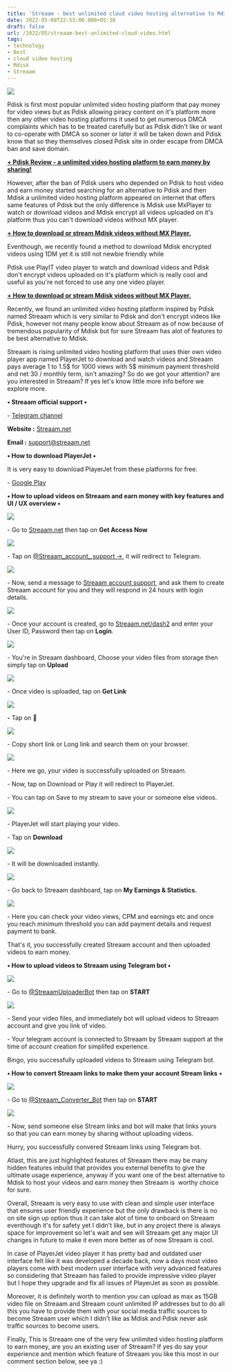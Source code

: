 ```yaml
---
title: 'Streaam - best unlimited cloud video hosting alternative to Mdisk.'
date: 2022-05-09T22:53:00.000+05:30
draft: false
url: /2022/05/streaam-best-unlimited-cloud-video.html
tags: 
- technology
- Best
- cloud video hosting
- Mdisk
- Streaam
---
```


 [![](https://lh3.googleusercontent.com/-e8ueYbEVcj4/YnlOHZfDDRI/AAAAAAAAK2o/wxgbAgTPNqgaL1bDp7uFF_RaTLN6tsQQQCNcBGAsYHQ/s1600/1652117017644250-0.png)](https://lh3.googleusercontent.com/-e8ueYbEVcj4/YnlOHZfDDRI/AAAAAAAAK2o/wxgbAgTPNqgaL1bDp7uFF_RaTLN6tsQQQCNcBGAsYHQ/s1600/1652117017644250-0.png) 

  

  

Pdisk is first most popular unlimited video hosting platform that pay money for video views but as Pdisk allowing piracy content on it's platform more then any other video hosting platforms it used to get numerous DMCA complaints which has to be treated carefully but as Pdisk didn't like or want to co-operate with DMCA so sooner or later it will be taken down and Pdisk know that so they themselves closed Pdisk site in order escape from DMCA ban and save domain.

  

**[\+ Pdisk Review - a unlimited video hosting platform to earn money by sharing!](https://www.techtracker.in/2021/08/pdisk-review-unlimited-video-hosting.html)**

  

However, after the ban of Pdisk users who depended on Pdisk to host video and earn money started searching for an alternative to Pdisk and then Mdisk a unlimited video hosting platform appeared on internet that offers same features of Pdisk but the only difference is Mdisk use MxPlayer to watch or download videos and Mdisk encrypt all videos uploaded on it's platform thus you can't download videos without MX player.

  

**[\+ How to download or stream Mdisk videos without MX Player.](https://www.techtracker.in/2022/02/how-to-download-or-stream-mdisk-videos.html)**

  

Eventhough, we recently found a method to download Mdisk encrypted videos using 1DM yet it is still not newbie friendly while 

Pdisk use PlayIT video player to watch and download videos and Pdisk don't encrypt videos uploaded on it's platform which is really cool and useful as you're not forced to use any one video player.

  

**[\+ How to download or stream Mdisk videos without MX Player.](https://www.techtracker.in/2022/01/mdisk-best-unlimited-cloud-video.html)**

  

Recently, we found an unlimited video hosting platform inspired by Pdisk named Streaam which is very similar to Pdisk and don't encrypt videos like Pdisk, however not many people know about Streaam as of now because of tremendous popularity of Mdisk but for sure Streaam has alot of features to be best alternative to Mdisk.

  

Streaam is rising unlimited video hosting platform that uses thier own video player app named PlayerJet to download and watch videos and Streaam pays average 1 to 1.5$ for 1000 views with 5$ minimum payment threshold and net 30 / monthly term, isn't amazing? So do we got your attention? are you interested in Streaam? If yes let's know little more info before we explore more.

  

**• Streaam official support •**

\- [Telegram channel](https://t.me/streaam_Net)

  

**Website :** [Streaam.net](http://Streaam.net)

**Email :** [support@streaam.net](mailto:support@streaam.net)

**• How to download PlayerJet •**

It is very easy to download PlayerJet from these platforms for free.

  

\- [Google Play](https://play.google.com/store/apps/details?id=com.rs.playerjet)

**• How to upload videos on Streaam and earn money with key features and UI / UX overview •**

 **[![](https://lh3.googleusercontent.com/-N5Y0peGPwH0/YnlOGRAFkjI/AAAAAAAAK2k/CRLp8qKV-PwYe_Q_LjxjPSr85RGjYuTvQCNcBGAsYHQ/s1600/1652117012057693-1.png)](https://lh3.googleusercontent.com/-N5Y0peGPwH0/YnlOGRAFkjI/AAAAAAAAK2k/CRLp8qKV-PwYe_Q_LjxjPSr85RGjYuTvQCNcBGAsYHQ/s1600/1652117012057693-1.png)** 

\- Go to [Streaam.net](http://Streaam.net) then tap on **Get Access Now**

 **[![](https://lh3.googleusercontent.com/-h6NZrEZqV8M/YnlOE-MWBYI/AAAAAAAAK2g/uFq1G5xYsDw6fIqpJxf0oYoak9KUuayUQCNcBGAsYHQ/s1600/1652117005223371-2.png)](https://lh3.googleusercontent.com/-h6NZrEZqV8M/YnlOE-MWBYI/AAAAAAAAK2g/uFq1G5xYsDw6fIqpJxf0oYoak9KUuayUQCNcBGAsYHQ/s1600/1652117005223371-2.png)** 

\- Tap on [@Streaam\_account\_,support ->](http://telegram.dog/streaam_account_support), it will redirect to Telegram.[](http://telegram.dog/streaam_account_support)

  

 [![](https://lh3.googleusercontent.com/-cctiL17uxQg/YnlODV-_MyI/AAAAAAAAK2c/0o0xSUgai7oQG7WKyg7YvMl4xEFMcGwmgCNcBGAsYHQ/s1600/1652116998589884-3.png)](https://lh3.googleusercontent.com/-cctiL17uxQg/YnlODV-_MyI/AAAAAAAAK2c/0o0xSUgai7oQG7WKyg7YvMl4xEFMcGwmgCNcBGAsYHQ/s1600/1652116998589884-3.png) 

  

\- Now, send a message to [Streaam account support ](http://@streaam_account_support) and ask them to create Streaam account for you and they will respond in 24 hours with login details.

  

 [![](https://lh3.googleusercontent.com/-prfDijad7Cg/YnlOBs0__dI/AAAAAAAAK2Y/WS3wClwIKVcsnpkOgRsMqJzY08MKebOHQCNcBGAsYHQ/s1600/1652116992984721-4.png)](https://lh3.googleusercontent.com/-prfDijad7Cg/YnlOBs0__dI/AAAAAAAAK2Y/WS3wClwIKVcsnpkOgRsMqJzY08MKebOHQCNcBGAsYHQ/s1600/1652116992984721-4.png) 

\- Once your account is created, go to [Streaam.net/dash2](https://Streaam.net/dash2) and enter your User ID, Password then tap on **Login**.

  

 [![](https://lh3.googleusercontent.com/-Yaz6CbezQ2E/YnlOAFxta5I/AAAAAAAAK2U/stAn_u4KnxUqAZQEnanrNgK7t2IjcRKLACNcBGAsYHQ/s1600/1652116988607954-5.png)](https://lh3.googleusercontent.com/-Yaz6CbezQ2E/YnlOAFxta5I/AAAAAAAAK2U/stAn_u4KnxUqAZQEnanrNgK7t2IjcRKLACNcBGAsYHQ/s1600/1652116988607954-5.png) 

  

  

\- You're in Streaam dashboard, Choose your video files from storage then simply tap on **Upload**

 **[![](https://lh3.googleusercontent.com/-aZCytrp_wC0/YnlN_HkFa4I/AAAAAAAAK2Q/ncEpuPwgaZwVY2ZU1EoW9IDuReXfyY8UACNcBGAsYHQ/s1600/1652116984923949-6.png)](https://lh3.googleusercontent.com/-aZCytrp_wC0/YnlN_HkFa4I/AAAAAAAAK2Q/ncEpuPwgaZwVY2ZU1EoW9IDuReXfyY8UACNcBGAsYHQ/s1600/1652116984923949-6.png)** 

  

\- Once video is uploaded, tap on **Get Link**

 **[![](https://lh3.googleusercontent.com/-VnZXmCCuUDY/YnlN-Anw24I/AAAAAAAAK2M/y_J7j46V0IsKd3MFp0zhnDnw7tU8IX2nQCNcBGAsYHQ/s1600/1652116981635435-7.png)](https://lh3.googleusercontent.com/-VnZXmCCuUDY/YnlN-Anw24I/AAAAAAAAK2M/y_J7j46V0IsKd3MFp0zhnDnw7tU8IX2nQCNcBGAsYHQ/s1600/1652116981635435-7.png)** 

**\-** Tap on **🔗**

 **[![](https://lh3.googleusercontent.com/-_BfqYgbCzDM/YnlN9Tl8ZxI/AAAAAAAAK2I/n8YID79kxnksgctSIFXcCssOmun_gIlmACNcBGAsYHQ/s1600/1652116978007354-8.png)](https://lh3.googleusercontent.com/-_BfqYgbCzDM/YnlN9Tl8ZxI/AAAAAAAAK2I/n8YID79kxnksgctSIFXcCssOmun_gIlmACNcBGAsYHQ/s1600/1652116978007354-8.png)** 

\- Copy short link or Long link and search them on your browser.

  

 [![](https://lh3.googleusercontent.com/-gA_tDWbOIPk/YnlN8eta4AI/AAAAAAAAK2E/r5roEA8EUqAdJFmNEYzwGiQn0OE15A1VACNcBGAsYHQ/s1600/1652116974163706-9.png)](https://lh3.googleusercontent.com/-gA_tDWbOIPk/YnlN8eta4AI/AAAAAAAAK2E/r5roEA8EUqAdJFmNEYzwGiQn0OE15A1VACNcBGAsYHQ/s1600/1652116974163706-9.png) 

  

\- Here we go, your video is successfully uploaded on Streaam.

  

\- Now, tap on Download or Play it will redirect to PlayerJet.

  

\- You can tap on Save to my stream to save your or someone else videos.

  

 [![](https://lh3.googleusercontent.com/-47r56-lbiiI/YnlN7cYYinI/AAAAAAAAK2A/TP71zzhq6rYPJUn3JX59NA9MmBw9_s26ACNcBGAsYHQ/s1600/1652116970478923-10.png)](https://lh3.googleusercontent.com/-47r56-lbiiI/YnlN7cYYinI/AAAAAAAAK2A/TP71zzhq6rYPJUn3JX59NA9MmBw9_s26ACNcBGAsYHQ/s1600/1652116970478923-10.png) 

  

\- PlayerJet will start playing your video.

  

\- Tap on **Download**

 **[![](https://lh3.googleusercontent.com/-J-KuAqoqdBA/YnlN6q11PBI/AAAAAAAAK18/BZlyDQIWZ9gW0ZOYNwETLPH0aNjOsIZMwCNcBGAsYHQ/s1600/1652116966286363-11.png)](https://lh3.googleusercontent.com/-J-KuAqoqdBA/YnlN6q11PBI/AAAAAAAAK18/BZlyDQIWZ9gW0ZOYNwETLPH0aNjOsIZMwCNcBGAsYHQ/s1600/1652116966286363-11.png)** 

\- It will be downloaded instantly.

  

 [![](https://lh3.googleusercontent.com/-t5LJa9j-X44/YnlN5eRwKSI/AAAAAAAAK14/ptvcQdN-pkAwpeVoIxdyFQjy6RV4B7pOQCNcBGAsYHQ/s1600/1652116962230226-12.png)](https://lh3.googleusercontent.com/-t5LJa9j-X44/YnlN5eRwKSI/AAAAAAAAK14/ptvcQdN-pkAwpeVoIxdyFQjy6RV4B7pOQCNcBGAsYHQ/s1600/1652116962230226-12.png) 

  

\- Go back to Streaam dashboard, tap on **My Earnings & Statistics.**

  

 [![](https://lh3.googleusercontent.com/-86b0MbivQMo/YnlN4kVPw4I/AAAAAAAAK10/gTYEmiUWoAYJMKuvA6uw9lE6IO2ygZOCwCNcBGAsYHQ/s1600/1652116958064889-13.png)](https://lh3.googleusercontent.com/-86b0MbivQMo/YnlN4kVPw4I/AAAAAAAAK10/gTYEmiUWoAYJMKuvA6uw9lE6IO2ygZOCwCNcBGAsYHQ/s1600/1652116958064889-13.png) 

  

\- Here you can check your video views, CPM and earnings etc and once you reach minimum threshold you can add payment details and request payment to bank.

  

That's it, you successfully created Streaam account and then uploaded videos to earn money.

  

**• How to upload videos to Streaam using Telegram bot •**

 **[![](https://lh3.googleusercontent.com/-mbP3tp7hNek/YnlN3ZiN1aI/AAAAAAAAK1w/GuSHDrzYtBIK8pzM042YyFxaIuFj-tJsACNcBGAsYHQ/s1600/1652116953737073-14.png)](https://lh3.googleusercontent.com/-mbP3tp7hNek/YnlN3ZiN1aI/AAAAAAAAK1w/GuSHDrzYtBIK8pzM042YyFxaIuFj-tJsACNcBGAsYHQ/s1600/1652116953737073-14.png)** 

\- Go to [@StreaamUploaderBot](http://t.me/StreaamUploaderBot) then tap on **START**

  

 [![](https://lh3.googleusercontent.com/-u9mhdIEzEF4/YnlN2cqE7jI/AAAAAAAAK1s/j-lZ-ZvW_lwR0-Qo_nNIojF424YXl1joACNcBGAsYHQ/s1600/1652116949614907-15.png)](https://lh3.googleusercontent.com/-u9mhdIEzEF4/YnlN2cqE7jI/AAAAAAAAK1s/j-lZ-ZvW_lwR0-Qo_nNIojF424YXl1joACNcBGAsYHQ/s1600/1652116949614907-15.png) 

  

\- Send your video files, and immediately bot will upload videos to Streaam account and give you link of video.

  

\- Your telegram account is connected to Streaam by Streaam support at the time of account creation for simplifed experience. 

  

Bingo, you successfully uploaded videos to Streaam using Telegram bot.

  

**• How to convert Streaam links to make them your account Stream links** •

  

 [![](https://lh3.googleusercontent.com/-XpNiz9JZERc/YnlN1Z6ESyI/AAAAAAAAK1o/rQvU25_dqpcrVoOFUjaHGo3ZQnGVaos6wCNcBGAsYHQ/s1600/1652116945276396-16.png)](https://lh3.googleusercontent.com/-XpNiz9JZERc/YnlN1Z6ESyI/AAAAAAAAK1o/rQvU25_dqpcrVoOFUjaHGo3ZQnGVaos6wCNcBGAsYHQ/s1600/1652116945276396-16.png) 

  

\- Go to [@Streaam\_Converter\_Bot](http://t.me/Streaam_Converter_Bot) then tap on **START**

 **[![](https://lh3.googleusercontent.com/-z552n9EbfAQ/YnlN0c9ZfAI/AAAAAAAAK1k/99ON5Z-qERUaWvOAHsRYv9gqwOuYVoeBgCNcBGAsYHQ/s1600/1652116940317320-17.png)](https://lh3.googleusercontent.com/-z552n9EbfAQ/YnlN0c9ZfAI/AAAAAAAAK1k/99ON5Z-qERUaWvOAHsRYv9gqwOuYVoeBgCNcBGAsYHQ/s1600/1652116940317320-17.png)** 

\- Now, send someone else Stream links and bot will make that links yours so that you can earn money by sharing without uploading videos.

  

Hurry, you successfully convered Streaam links using Telegram bot.

  

Atlast, this are just highlighted features of Streaam there may be many hidden features inbuild that provides you external benefits to give the ultimate usage experience, anyway if you want one of the best alternative to Mdisk to host your videos and earn money then Streaam is  worthy choice for sure.

  

Overall, Streaam is very easy to use with clean and simple user interface that ensures user friendly experience but the only drawback is there is no on site sign up option thus it can take alot of time to onboard on Streaam eventhough it's for safety yet I didn't like, but in any project there is always space for improvement so let's wait and see will Streaam get any major UI changes in future to make it even more better as of now Streaam is cool.

  

In case of PlayerJet video player it has pretty bad and outdated user interface felt like it was developed a decade back, now a days most video players come with best modern user interface with very advanced features so considering that Streaam has failed to provide impressive video player but I hope they upgrade and fix all issues of PlayerJet as soon as possible.

  

Moreover, it is definitely worth to mention you can upload as max as 15GB video file on Streaam and Streaam count unlimited IP addresses but to do all this you have to provide them with your social media traffic sources to become Streaam user which I didn't like as Mdisk and Pdisk never ask traffic sources to become users.

  

Finally, This is Streaam one of the very few unlimited video hosting platform to earn money, are you an existing user of Streaam? If yes do say your experience and mention which feature of Streaam you like this most in our comment section below, see ya :)